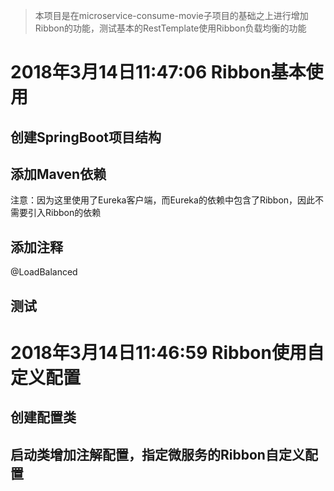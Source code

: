 > 本项目是在microservice-consume-movie子项目的基础之上进行增加Ribbon的功能，测试基本的RestTemplate使用Ribbon负载均衡的功能

# 2018年3月14日11:47:06  Ribbon基本使用

## 创建SpringBoot项目结构

## 添加Maven依赖

注意：因为这里使用了Eureka客户端，而Eureka的依赖中包含了Ribbon，因此不需要引入Ribbon的依赖

## 添加注释

@LoadBalanced 
  
## 测试

# 2018年3月14日11:46:59  Ribbon使用自定义配置

## 创建配置类

## 启动类增加注解配置，指定微服务的Ribbon自定义配置